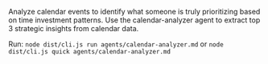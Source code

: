 Analyze calendar events to identify what someone is truly prioritizing based on time investment patterns. Use the calendar-analyzer agent to extract top 3 strategic insights from calendar data.

Run: `node dist/cli.js run agents/calendar-analyzer.md` or `node dist/cli.js quick agents/calendar-analyzer.md`
